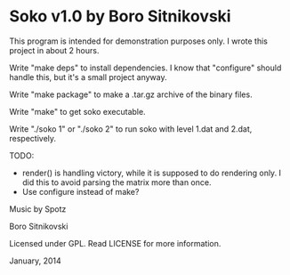 Soko v1.0 by Boro Sitnikovski
=============================

This program is intended for demonstration purposes only.  I wrote this project in about 2 hours.

Write "make deps" to install dependencies.  I know that "configure" should handle this, but it's a small project anyway.

Write "make package" to make a .tar.gz archive of the binary files.

Write "make" to get soko executable.

Write "./soko 1" or "./soko 2" to run soko with level 1.dat and 2.dat, respectively.

TODO:
- render() is handling victory, while it is supposed to do rendering only. I did this to avoid parsing the matrix more than once.
- Use configure instead of make?

Music by Spotz

Boro Sitnikovski

Licensed under GPL.  Read LICENSE for more information.

January, 2014
